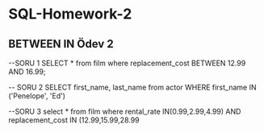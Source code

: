 # SQL-Homework-2
BETWEEN IN Ödev 2
---
--SORU 1
SELECT * from film
where replacement_cost BETWEEN 12.99 AND 16.99;

-- SORU 2
SELECT first_name, last_name from actor WHERE first_name IN ('Penelope', 'Ed') 

--SORU 3
select * from film 
where rental_rate IN(0.99,2.99,4.99) AND replacement_cost IN (12.99,15.99,28.99
